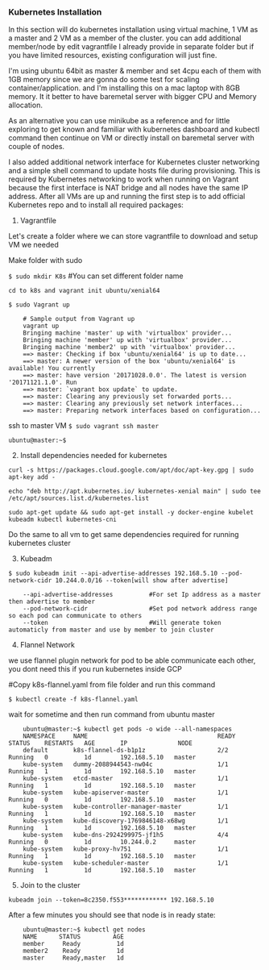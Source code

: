 ### Kubernetes Installation



In this section will do kubernetes installation using virtual machine, 1 VM as a master and 2 VM as a member of the cluster. you can add additional member/node by edit vagrantfile I already provide in separate folder but if you have limited resources, existing configuration will just fine.

I'm using ubuntu 64bit as master & member and set 4cpu each of them with 1GB memory since we are gonna do some test for scaling container/application. and I'm installing this on a mac laptop with 8GB memory. It it better to have baremetal server with bigger CPU and Memory allocation.

As an alternative you can use minikube as a reference and for little exploring to get known and familiar with kubernetes dashboard and kubectl command then continue on VM or directly install on baremetal server with couple of nodes. 

I also added additional network interface for Kubernetes cluster networking and a simple shell command to update hosts file during provisioning. This is required by Kubernetes networking to work when running on Vagrant because the first interface is NAT bridge and all nodes have the same IP address. After all VMs are up and running the first step is to add official Kubernetes repo and to install all required packages:

1. Vagrantfile

Let's create a folder where we can store vagrantfile to download and setup VM we needed

Make folder with sudo

`$ sudo mkdir K8s`              #You can set different folder name

`cd to k8s and vagrant init ubuntu/xenial64`

`$ sudo Vagrant up`

        # Sample output from Vagrant up
        vagrant up
        Bringing machine 'master' up with 'virtualbox' provider...
        Bringing machine 'member' up with 'virtualbox' provider...
        Bringing machine 'member2' up with 'virtualbox' provider...
        ==> master: Checking if box 'ubuntu/xenial64' is up to date...
        ==> master: A newer version of the box 'ubuntu/xenial64' is available! You currently
        ==> master: have version '20171028.0.0'. The latest is version '20171121.1.0'. Run
        ==> master: `vagrant box update` to update.
        ==> master: Clearing any previously set forwarded ports...
        ==> master: Clearing any previously set network interfaces...
        ==> master: Preparing network interfaces based on configuration...
   

ssh to master VM `$ sudo vagrant ssh master`

`ubuntu@master:~$`

2. Install dependencies needed for kubernetes 

`curl -s https://packages.cloud.google.com/apt/doc/apt-key.gpg | sudo apt-key add -`

`echo "deb http://apt.kubernetes.io/ kubernetes-xenial main" | sudo tee /etc/apt/sources.list.d/kubernetes.list`

`sudo apt-get update && sudo apt-get install -y docker-engine kubelet kubeadm kubectl kubernetes-cni`

Do the same to all vm to get same dependencies required for running kubernetes cluster

3. Kubeadm

`$ sudo kubeadm init --api-advertise-addresses 192.168.5.10 --pod-network-cidr 10.244.0.0/16 --token[will show after advertise]`


        --api-advertise-addresses          #For set Ip address as a master then advertise to member
        --pod-network-cidr                 #Set pod network address range so each pod can communicate to others
        --token                            #Will generate token automaticly from master and use by member to join cluster


4. Flannel Network

we use flannel plugin network for pod to be able communicate each other, you dont need this if you run kubernetes inside GCP


#Copy k8s-flannel.yaml from file folder and run this command 


`$ kubectl create -f k8s-flannel.yaml`

wait for sometime and then run command from ubuntu master

        ubuntu@master:~$ kubectl get pods -o wide --all-namespaces
        NAMESPACE     NAME                                    READY     STATUS    RESTARTS   AGE       IP              NODE
        default       k8s-flannel-ds-b1p1z                    2/2       Running   0          1d        192.168.5.10   master
        kube-system   dummy-2088944543-nw04c                  1/1       Running   1          1d        192.168.5.10   master
        kube-system   etcd-master                             1/1       Running   1          1d        192.168.5.10   master
        kube-system   kube-apiserver-master                   1/1       Running   0          1d        192.168.5.10   master
        kube-system   kube-controller-manager-master          1/1       Running   1          1d        192.168.5.10   master
        kube-system   kube-discovery-1769846148-x68wg         1/1       Running   1          1d        192.168.5.10   master
        kube-system   kube-dns-2924299975-jf1h5               4/4       Running   0          1d        10.244.0.2     master
        kube-system   kube-proxy-hv751                        1/1       Running   1          1d        192.168.5.10   master
        kube-system   kube-scheduler-master                   1/1       Running   1          1d        192.168.5.10   master


5. Join to the cluster

`kubeadm join --token=8c2350.f553************ 192.168.5.10`

After a few minutes you should see that node is in ready state:


        ubuntu@master:~$ kubectl get nodes
        NAME      STATUS         AGE
        member     Ready          1d
        member2    Ready          1d
        master     Ready,master   1d



